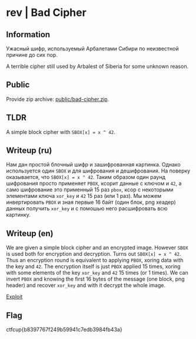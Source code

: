 # rev | Bad Cipher

## Information

Ужасный шифр, используемый Арбалетами Сибири по неизвестной причине до сих пор.

A terrible cipher still used by Arbalest of Siberia for some unknown reason.

## Public

Provide zip archive: [public/bad-cipher.zip](public/bad-cipher.zip).

## TLDR

A simple block cipher with `SBOX[x] = x ^ 42`.

## Writeup (ru)

Нам дан простой блочный шифр и зашифрованная картинка. Однако используется один `SBOX` и для шифрования и дешифрования. На поверку оказывается, что `SBOX[x] = x ^ 42`. Таким образом один раунд шифрования просто применяет `PBOX`, ксорит данные с ключом и `42`, а само шифрование это применный 15 раз `pbox`, ксор с некоторыми элементами ключа `xor_key` и `42` 15 раз (или 1 раз). Мы можем инвертировать `PBOX` и зная первые 16 байт (один блок, png хеадер) данных получить `xor_key` и с помошью него расшифровать всю картинку.

## Writeup (en)

We are given a simple block cipher and an encrypted image. However `SBOX` is used both for encryption and decryption. Turns out `SBOX[x] = x ^ 42`. Thus an encryption round is equivalent to applying `PBOX`, xoring data with the key and `42`. The encryption itself is just `PBOX` applied 15 times, xoring with some elements of the key `xor_key` and `42` 15 times (or 1 times). We can invert `PBOX` and knowing the first 16 bytes of the message (one block, png header) and recover `xor_key` and with it decrypt the whole image.

[Exploit](solve/solve.py)

## Flag

ctfcup{b8397767f249b59941c7edb3984fb43a}
